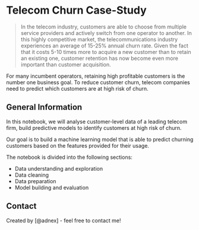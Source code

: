 # Telecom Churn Case-Study

> In the telecom industry, customers are able to choose from multiple service providers and actively switch from one operator to another. In this highly competitive market, the telecommunications industry experiences an average of 15-25% annual churn rate. Given the fact that it costs 5-10 times more to acquire a new customer than to retain an existing one, customer retention has now become even more important than customer acquisition.

For many incumbent operators, retaining high profitable customers is the number one business
goal. To reduce customer churn, telecom companies need to predict which customers are at high risk of churn.

## General Information

In this notebook, we will analyse customer-level data of a leading telecom firm, build predictive models to identify customers at high risk of churn.

Our goal is to build a machine learning model that is able to predict churning customers based on the features provided for their usage.

The notebook is divided into the following sections: 
- Data understanding and exploration
- Data cleaning
- Data preparation
- Model building and evaluation

## Contact
Created by [@adnex] - feel free to contact me!
